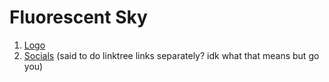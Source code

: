 # Fluorescent Sky

1. [Logo](https://cdn.discordapp.com/attachments/968149800375705663/984969339071508480/AB23393C-709D-4671-A67D-422FDF87EA90.jpg)
2. [Socials](https://linktr.ee/Fluorescentsky)
(said to do linktree links separately? idk what that means but go you)

